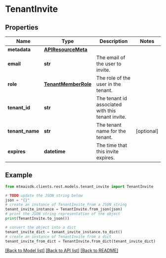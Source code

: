 # TenantInvite


## Properties

Name | Type | Description | Notes
------------ | ------------- | ------------- | -------------
**metadata** | [**APIResourceMeta**](APIResourceMeta.md) |  | 
**email** | **str** | The email of the user to invite. | 
**role** | [**TenantMemberRole**](TenantMemberRole.md) | The role of the user in the tenant. | 
**tenant_id** | **str** | The tenant id associated with this tenant invite. | 
**tenant_name** | **str** | The tenant name for the tenant. | [optional] 
**expires** | **datetime** | The time that this invite expires. | 

## Example

```python
from mtmaisdk.clients.rest.models.tenant_invite import TenantInvite

# TODO update the JSON string below
json = "{}"
# create an instance of TenantInvite from a JSON string
tenant_invite_instance = TenantInvite.from_json(json)
# print the JSON string representation of the object
print(TenantInvite.to_json())

# convert the object into a dict
tenant_invite_dict = tenant_invite_instance.to_dict()
# create an instance of TenantInvite from a dict
tenant_invite_from_dict = TenantInvite.from_dict(tenant_invite_dict)
```
[[Back to Model list]](../README.md#documentation-for-models) [[Back to API list]](../README.md#documentation-for-api-endpoints) [[Back to README]](../README.md)


